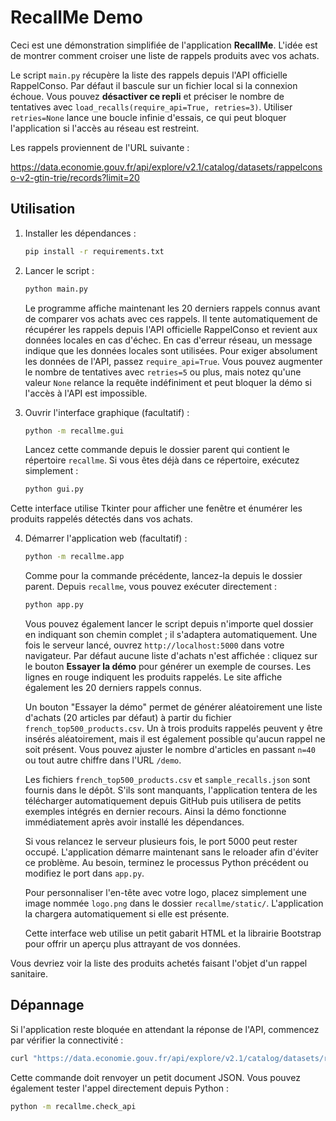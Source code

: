 # RecallMe Demo

Ceci est une démonstration simplifiée de l'application **RecallMe**. L'idée est de montrer comment croiser une liste de rappels produits avec vos achats.

Le script `main.py` récupère la liste des rappels depuis l'API officielle
RappelConso. Par défaut il bascule sur un fichier local si la connexion échoue.
Vous pouvez **désactiver ce repli** et préciser le nombre de tentatives avec
`load_recalls(require_api=True, retries=3)`. Utiliser `retries=None` lance
une boucle infinie d'essais, ce qui peut bloquer l'application si l'accès au
réseau est restreint.

Les rappels proviennent de l'URL suivante :

https://data.economie.gouv.fr/api/explore/v2.1/catalog/datasets/rappelconso-v2-gtin-trie/records?limit=20


## Utilisation

1.  Installer les dépendances :
    ```bash
    pip install -r requirements.txt
    ```
2.  Lancer le script :
    ```bash
    python main.py
    ```
    Le programme affiche maintenant les 20 derniers rappels connus avant de
    comparer vos achats avec ces rappels. Il tente automatiquement de récupérer
    les rappels depuis l'API officielle RappelConso et revient aux données
    locales en cas d'échec. En cas d'erreur réseau, un message indique que les
    données locales sont utilisées. Pour exiger absolument les données de
    l'API, passez `require_api=True`. Vous pouvez augmenter le nombre de
    tentatives avec `retries=5` ou plus, mais notez qu'une valeur `None`
    relance la requête indéfiniment et peut bloquer la démo si l'accès à
    l'API est impossible.

3.  Ouvrir l'interface graphique (facultatif) :
    ```bash
    python -m recallme.gui
    ```
    Lancez cette commande depuis le dossier parent qui contient le
    répertoire `recallme`. Si vous êtes déjà dans ce répertoire, exécutez
    simplement :
    ```bash
    python gui.py
    ```

Cette interface utilise Tkinter pour afficher une fenêtre et énumérer les
produits rappelés détectés dans vos achats.

4.  Démarrer l'application web (facultatif) :
    ```bash
    python -m recallme.app
    ```
    Comme pour la commande précédente, lancez-la depuis le dossier parent.
    Depuis `recallme`, vous pouvez exécuter directement :
    ```bash
    python app.py
    ```
    Vous pouvez également lancer le script depuis n'importe quel dossier en
    indiquant son chemin complet ; il s'adaptera automatiquement.
    Une fois le serveur lancé, ouvrez `http://localhost:5000` dans votre navigateur.
    Par défaut aucune liste d'achats n'est affichée : cliquez sur le bouton
    **Essayer la démo** pour générer un exemple de courses. Les lignes en rouge
    indiquent les produits rappelés. Le site affiche également les 20 derniers
    rappels connus.

    Un bouton "Essayer la démo" permet de générer aléatoirement une liste
    d'achats (20 articles par défaut) à partir du fichier
    `french_top500_products.csv`. Un à trois produits rappelés peuvent y être
    insérés aléatoirement, mais il est également possible qu'aucun rappel ne
    soit présent. Vous pouvez ajuster le nombre d'articles en passant `n=40`
    ou tout autre chiffre dans l'URL `/demo`.

    Les fichiers `french_top500_products.csv` et `sample_recalls.json` sont
    fournis dans le dépôt. S'ils sont manquants, l'application tentera de les
    télécharger automatiquement depuis GitHub puis utilisera de petits exemples
    intégrés en dernier recours. Ainsi la démo fonctionne immédiatement après
    avoir installé les dépendances.

    Si vous relancez le serveur plusieurs fois, le port 5000 peut rester
    occupé. L'application démarre maintenant sans le reloader afin d'éviter ce
    problème. Au besoin, terminez le processus Python précédent ou modifiez le
    port dans `app.py`.

    Pour personnaliser l'en-tête avec votre logo, placez simplement une image
    nommée `logo.png` dans le dossier `recallme/static/`. L'application la
    chargera automatiquement si elle est présente.

    Cette interface web utilise un petit gabarit HTML et la librairie Bootstrap
    pour offrir un aperçu plus attrayant de vos données.

Vous devriez voir la liste des produits achetés faisant l'objet d'un rappel sanitaire.

## Dépannage

Si l'application reste bloquée en attendant la réponse de l'API, commencez par vérifier la connectivité :

```bash
curl "https://data.economie.gouv.fr/api/explore/v2.1/catalog/datasets/rappelconso-v2-gtin-trie/records?limit=1" -H "Accept: application/json"
```

Cette commande doit renvoyer un petit document JSON. Vous pouvez également tester l'appel directement depuis Python :

```bash
python -m recallme.check_api
```
